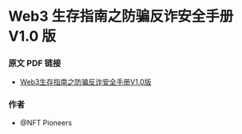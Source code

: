 # Web3 生存指南之防骗反诈安全手册 V1.0 版

### 原文 PDF 链接

- [Web3生存指南之防骗反诈安全手册V1.0版](https://web3caff.com/wp-content/uploads/2022/04/Web3%E7%94%9F%E5%AD%98%E6%8C%87%E5%8D%97%E4%B9%8B%E9%98%B2%E9%AA%97%E5%8F%8D%E8%AF%88%E5%AE%89%E5%85%A8%E6%89%8B%E5%86%8CV1.0%E7%89%88.pdf)

### 作者

- @NFT Pioneers
